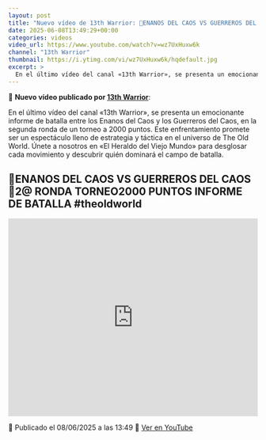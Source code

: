 ```yaml
---
layout: post
title: "Nuevo vídeo de 13th Warrior: 🎲ENANOS DEL CAOS VS GUERREROS DEL CAOS🎲2@ RONDA TORNEO2000 PUNTOS INFORME DE BATALLA  #theoldworld"
date: 2025-06-08T13:49:29+00:00
categories: videos
video_url: https://www.youtube.com/watch?v=wz7UxHuxw6k
channel: "13th Warrior"
thumbnail: https://i.ytimg.com/vi/wz7UxHuxw6k/hqdefault.jpg
excerpt: >
  En el último vídeo del canal «13th Warrior», se presenta un emocionante informe de batalla entre los Enanos del Caos y los Guerreros del Caos, en la segunda ronda de un torneo a 2000 puntos. Este enfrentamiento promete ser un espectáculo lleno de estrategia y táctica en el universo de The Old World. Únete a nosotros en «El Heraldo del Viejo Mundo» para desglosar cada movimiento y descubrir quién dominará el campo de batalla.
---
```


🎥 **Nuevo vídeo publicado por [13th Warrior](https://www.youtube.com/channel/UCYOhXS04iLg68Sro80yF_1w)**:

En el último vídeo del canal «13th Warrior», se presenta un emocionante informe de batalla entre los Enanos del Caos y los Guerreros del Caos, en la segunda ronda de un torneo a 2000 puntos. Este enfrentamiento promete ser un espectáculo lleno de estrategia y táctica en el universo de The Old World. Únete a nosotros en «El Heraldo del Viejo Mundo» para desglosar cada movimiento y descubrir quién dominará el campo de batalla.

## 🎲ENANOS DEL CAOS VS GUERREROS DEL CAOS🎲2@ RONDA TORNEO2000 PUNTOS INFORME DE BATALLA  #theoldworld

<iframe width="100%" height="400" src="https://www.youtube.com/embed/wz7UxHuxw6k" frameborder="0" allowfullscreen></iframe>

📅 Publicado el 08/06/2025 a las 13:49
🔗 [Ver en YouTube](https://www.youtube.com/watch?v=wz7UxHuxw6k)
